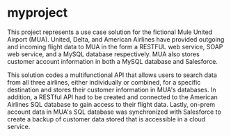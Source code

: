 # myproject

This project represents a use case solution for the fictional Mule United Airport (MUA). United, Delta, and American Airlines have provided outgoing and incoming flight data to MUA in the form a RESTFUL web service, SOAP web service, and a MySQL database respectively. MUA also stores customer account information in both a MySQL database and Salesforce. 

This solution codes a multifunctional API that allows users to search data from all three airlines, either individually or combined, for a specific destination and stores their customer information in MUA's databases. In addition, a RESTful API had to be created and connected to the American Airlines SQL database to gain access to their flight data. Lastly, on-prem account data in MUA's SQL database was synchronized with Salesforce to create a backup of customer data stored that is accessible in a cloud service.

